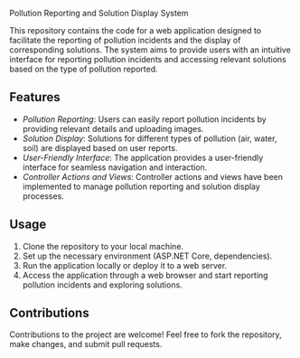  Pollution Reporting and Solution Display System

This repository contains the code for a web application designed to facilitate the reporting of pollution incidents and the display of corresponding solutions. The system aims to provide users with an intuitive interface for reporting pollution incidents and accessing relevant solutions based on the type of pollution reported.

## Features

- *Pollution Reporting*: Users can easily report pollution incidents by providing relevant details and uploading images.
- *Solution Display*: Solutions for different types of pollution (air, water, soil) are displayed based on user reports.
- *User-Friendly Interface*: The application provides a user-friendly interface for seamless navigation and interaction.
- *Controller Actions and Views*: Controller actions and views have been implemented to manage pollution reporting and solution display processes.

## Usage

1. Clone the repository to your local machine.
2. Set up the necessary environment (ASP.NET Core, dependencies).
3. Run the application locally or deploy it to a web server.
4. Access the application through a web browser and start reporting pollution incidents and exploring solutions.

## Contributions

Contributions to the project are welcome! Feel free to fork the repository, make changes, and submit pull requests.
